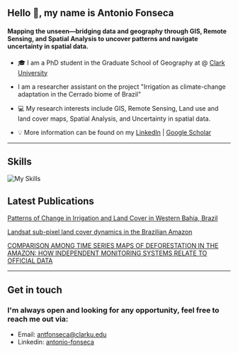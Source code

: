 ## **Hello 👋, my name is Antonio Fonseca**


#### **Mapping the unseen—bridging data and geography through GIS, Remote Sensing, and Spatial Analysis to uncover patterns and navigate uncertainty in spatial data.** 
+ 🎓 I am a PhD student in the Graduate School of Geography at @ [Clark University](https://www.clarku.edu/departments/geography/)

+ I am a researcher assistant on the project "Irrigation as climate-change adaptation in the Cerrado biome of Brazil"

+ 💻 My research interests include GIS, Remote Sensing, Land use and land cover maps, Spatial Analysis, and Uncertainty in spatial data.

+ 💡 More information can be found on my [LinkedIn](https://www.linkedin.com/in/antonio-fonseca-3a12054b/) | [Google Scholar](https://scholar.google.com/citations?user=ov2hKjYAAAAJ&hl=en)

---

## **Skills**
![My Skills](https://skillicons.dev/icons?i=js,py,r,googleearthengine,qgis,arcgis)

## Latest Publications

[Patterns of Change in Irrigation and Land Cover in Western Bahia, Brazil](https://aag.secure-platform.com/aag2024/gallery/rounds/74/details/50856)

[Landsat sub-pixel land cover dynamics in the Brazilian Amazon](https://www.frontiersin.org/journals/forests-and-global-change/articles/10.3389/ffgc.2023.1294552/full)

[COMPARISON AMONG TIME SERIES MAPS OF DEFORESTATION IN THE AMAZON: HOW INDEPENDENT MONITORING SYSTEMS RELATE TO OFFICIAL DATA](https://proceedings.science/sbsr-2023/papers/comparison-among-time-series-maps-of-deforestation-in-the-amazon-how-independent?lang=en)


---

## Get in touch
### **I'm always open and looking for any opportunity, feel free to reach me out via:<br />**
- Email: [antfonseca@clarku.edu](mailto:antfonseca@clarku.edu)<br />
- Linkedin: [antonio-fonseca](https://www.linkedin.com/in/antonio-fonseca-3a12054b/)<br />








